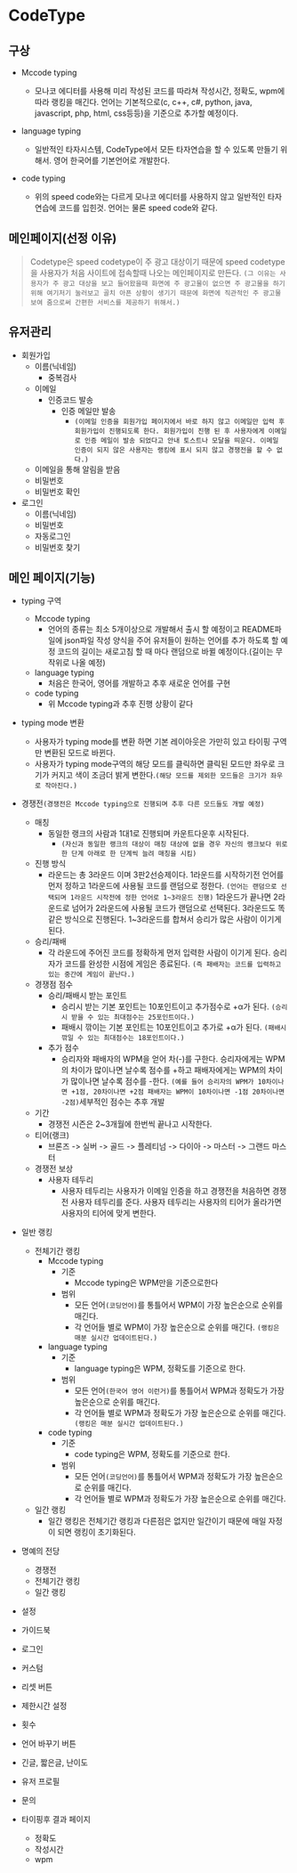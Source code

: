 # CodeType

## 구상
<!-- 사용자가 탭 이름만 보고 무엇인지 알 수 있도록 직관적이게 바꿀 것 -->
- Mccode typing
    - 모나코 에디터를 사용해 미리 작성된 코드를 따라쳐 작성시간, 정확도, wpm에 따라 랭킹을 매긴다. 언어는 기본적으로(c, c++, c#, python, java, javascript, php, html, css등등)을 기준으로 추가할 예정이다.
    
 - language typing
    - 일반적인 타자시스템, CodeType에서 모든 타자연습을 할 수 있도록 만들기 위해서. 영어 한국어를 기본언어로 개발한다.

 - code typing
    - 위의 speed code와는 다르게 모나코 에디터를 사용하지 않고 일반적인 타자연습에 코드를 입힌것. 언어는 물론 speed code와 같다.

## 메인페이지(선정 이유)
> Codetype은 speed codetype이 주 광고 대상이기 때문에 speed codetype을 사용자가 처음 사이트에 접속할때 나오는 메인페이지로 만든다.
`(그 이유는 사용자가 주 광고 대상을 보고 들어왔을때 화면에 주 광고물이 없으면 주 광고물을 하기 위해 여기저기 눌러보고 골치 아픈 상황이 생기기 때문에 화면에 직관적인 주 광고물 보여 줌으로써 간편한 서비스를 제공하기 위해서.)`

## 유저관리
- 회원가입
    - 이름(닉네임)
        - 중복검사
    - 이메일
        - 인증코드 발송 
            - 인증 메일만 발송
                - `(이메일 인증을 회원가입 페이지에서 바로 하지 않고 이메일만 입력 후 회원가입이 진행되도록 한다. 회원가입이 진행 된 후 사용자에게 이메일로 인증 메일이 발송 되었다고 안내 토스트나 모달을 띄운다. 이메일 인증이 되지 않은 사용자는 랭킹에 표시 되지 않고 경쟁전을 할 수 없다.)`
    - 이메일을 통해 알림을 받음
    - 비밀번호
    - 비밀번호 확인
- 로그인
  - 이름(닉네임)
  - 비밀번호
  - 자동로그인 
  - 비밀번호 찾기

## 메인 페이지(기능)
- typing 구역
    - Mccode typing
        - 언어의 종류는 최소 5개이상으로 개발해서 출시 할 예정이고 README파일에 json파일 작성 양식을 주어 유저들이 원하는 언어를 추가 하도록 할 예정
        코드의 길이는 새로고침 할 때 마다 랜덤으로 바뀔 예정이다.(길이는 무작위로 나올 예정)
    - language typing
        - 처음은 한국어, 영어를 개발하고 추후 새로운 언어를 구현
    - code typing
        - 위 Mccode typing과 추후 진행 상황이 같다
- typing mode 변환
    - 사용자가 typing mode를 변환 하면 기본 레이아웃은 가만히 있고 타이핑 구역만 변환된 모드로 바뀐다.
    - 사용자가 typing mode구역의 해당 모드를 클릭하면 클릭된 모드만 좌우로 크기가 커지고 색이 조금더 밝게 변한다.`(해당 모드를 제외한 모드들은 크기가 좌우로 작아진다.)`

- 경쟁전`(경쟁전은 Mccode typing으로 진행되며 추후 다른 모드들도 개발 예정)`
    - 매칭
         - 동일한 랭크의 사람과 1대1로 진행되며 카운트다운후 시작된다.
            - `(자신과 동일한 랭크의 대상이 매칭 대상에 없을 경우 자신의 랭크보다 위로 한 단계 아래로 한 단계씩 늘려 매칭을 시킴)`
    - 진행 방식
        - 라운드는 총 3라운드 이며 3판2선승제이다.
        1라운드를 시작하기전 언어를 먼저 정하고 1라운드에 사용될 코드를 랜덤으로 정한다.
        `(언어는 랜덤으로 선택되며 1라운드 시작전에 정한 언어로 1~3라운드 진행)`
        1라운드가 끝나면 2라운드로 넘어가 2라운드에 사용될 코드가 랜덤으로 선택된다.
        3라운드도 똑같은 방식으로 진행된다.
        1~3라운드를 합쳐서 승리가 많은 사람이 이기게 된다.
    - 승리/패배
        - 각 라운드에 주어진 코드를 정확하게 먼저 입력한 사람이 이기게 된다.
        승리자가 코드를 완성한 시점에 게임은 종료된다.
        `(즉 패배자는 코드를 입력하고 있는 중간에 게임이 끝난다.)`
    - 경쟁점 점수
        - 승리/패배시 받는 포인트
            - 승리시 받는 기본 포인트는 10포인트이고 추가점수로 +α가 된다.
            `(승리시 받을 수 있는 최대점수는 25포인트이다.)`
            - 패배시 깎이는 기본 포인트는 10포인트이고 추가로 +α가 된다.
            `(패배시 깎일 수 있는 최대점수는 18포인트이다.)`
        - 추가 점수
            - 승리자와 패배자의 WPM을 얻어 차(-)를 구한다.
            승리자에게는 WPM의 차이가 많이나면 날수록 점수를 +하고
            패배자에게는 WPM의 차이가 많이나면 날수록 점수를 -한다.
            `(예를 들어 승리자의 WPM가 10차이나면 +1점, 20차이나면 +2점 패배자는 WPM이 10차이나면 -1점 20차이나면 -2점)`세부적인 점수는 추후 개발
    - 기간
        - 경쟁전 시즌은 2~3개월에 한번씩 끝나고 시작한다.
    - 티어(랭크)
        - 브론즈 -> 실버 -> 골드 -> 플레티넘 -> 다이아 -> 마스터 -> 그랜드 마스터
    - 경쟁전 보상 
        - 사용자 테두리 
            - 사용자 테두리는 사용자가 이메일 인증을 하고 경쟁전을 처음하면 경쟁전 사용자 테두리를 준다. 
            사용자 테두리는 사용자의 티어가 올라가면 사용자의 티어에 맞게 변한다.

- 일반 랭킹
    - 전체기간 랭킹
        - Mccode typing
            - 기준
                - Mccode typing은 WPM만을 기준으로한다
            - 범위
                - 모든 언어`(코딩언어)`를 통틀어서 WPM이 가장 높은순으로 순위를 매긴다.
                - 각 언어들 별로 WPM이 가장 높은순으로 순위를 매긴다.
                `(랭킹은 매분 실시간 업데이트된다.)`
        - language typing
            - 기준
                - language typing은 WPM, 정확도를 기준으로 한다.
            - 범위
                - 모든 언어`(한국어 영어 이런거)`를 통틀어서 WPM과 정확도가 가장 높은순으로 순위를 매긴다.
                - 각 언어들 별로 WPM과 정확도가 가장 높은순으로 순위를 매긴다.
                `(랭킹은 매분 실시간 업데이트된다.)`
        - code typing
            - 기준
                - code typing은 WPM, 정확도를 기준으로 한다.
            - 범위
                - 모든 언어`(코딩언어)`를 통틀어서 WPM과 정확도가 가장 높은순으로 순위를 매긴다.
                - 각 언어들 별로 WPM과 정확도가 가장 높은순으로 순위를 매긴다.
    - 일간 랭킹
        - 일간 랭킹은 전체기간 랭킹과 다른점은 없지만 일간이기 때문에 매일 자정이 되면 랭킹이 초기화된다.
- 명예의 전당
    - 경쟁전
    - 전체기간 랭킹
    - 일간 랭킹
- 설정
- 가이드북 <!-- 설명이 있으면 그건 망한 페이지다. -->
- 로그인
- 커스텀
- 리셋 버튼
- 제한시간 설정
- 횟수  
- 언어 바꾸기 버튼
- 긴글, 짧은글, 난이도
- 유저 프로필
- 문의
- 타이핑후 결과 페이지
    - 정확도
    - 작성시간
    - wpm
